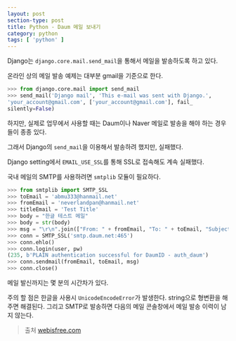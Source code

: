 ```yaml
---
layout: post
section-type: post
title: Python - Daum 메일 보내기
category: python
tags: [ 'python' ]
---
```


Django는 `django.core.mail.send_mail`을 통해서 메일을 발송하도록 하고 있다.

온라인 상의 메일 발송 예제는 대부분 gmail을 기준으로 한다.

```python
>>> from django.core.mail import send_mail
>>> send_mail('Django mail', 'This e-mail was sent with Django.',
'your_account@gmail.com', ['your_account@gmail.com'], fail_
silently=False)
```

하지만, 실제로 업무에서 사용할 때는 Daum이나 Naver 메일로 발송을 해야 하는 경우들이 종종 있다.

그래서 Django의 `send_mail`을 이용해서 발송하려 했지만, 실패했다.

Django setting에서 `EMAIL_USE_SSL`를 통해 SSL로 접속해도 계속 실패했다.

국내 메일의 SMTP를 사용하려면 `smtplib` 모듈이 필요하다.

```python
>>> from smtplib import SMTP_SSL
>>> toEmail = 'abmu333@hanmail.net'
>>> fromEmail = 'neverlandpan@hanmail.net'
>>> titleEmail = 'Test Title'
>>> body = "한글 테스트 메일"
>>> body = str(body)
>>> msg = "\r\n".join(["From: " + fromEmail, "To: " + toEmail, "Subject: " + titleEmail, "", body])
>>> conn = SMTP_SSL('smtp.daum.net:465')
>>> conn.ehlo()
>>> conn.login(user, pw)
(235, b'PLAIN authentication successful for DaumID - auth_daum')
>>> conn.sendmail(fromEmail, toEmail, msg)
>>> conn.close()
```

메일 발신까지는 몇 분의 시간차가 있다.  

주의 할 점은 한글을 사용시 `UnicodeEncodeError`가 발생한다. string으로 형변환을 해주면 해결된다. 그리고 SMTP로 발송하면 다음의 메일 콘솔창에서 메일 발송 이력이 남지 않는다.

> 출처 [webisfree.com](https://webisfree.com/2018-08-05/python-daum-smtp%EB%A1%9C-%EC%9D%B4%EB%A9%94%EC%9D%BC-%EB%B3%B4%EB%82%B4%EB%8A%94-%EB%B0%A9%EB%B2%95)
